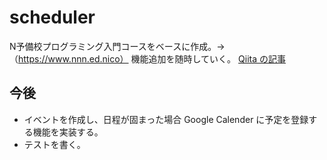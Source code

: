 # scheduler
N予備校プログラミング入門コースをベースに作成。->（https://www.nnn.ed.nico）
機能追加を随時していく。
[Qiita の記事](https://qiita.com/takewell/items/9964c4ce6438fe383257)

## 今後

- イベントを作成し、日程が固まった場合 Google Calender に予定を登録する機能を実装する。
- テストを書く。
